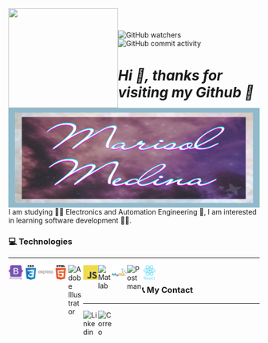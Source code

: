 <div style={{ display: 'flex', justifyContent: 'center' }}>
    <img align="left" src="video1.gif" height="200" width="220" />
    <img align="left" src="nombre.png" height="200" width="520"/>
</div>

&nbsp;

![GitHub watchers](https://img.shields.io:/github/watchers/marisol345/marisol345?style=social)
![GitHub commit activity](https://img.shields.io:/github/commit-activity/w/marisol345/marisol345?color=purple)


# ***Hi 👋, thanks for visiting my Github  :purple_heart:***
---
I am studying :woman_student: Electronics and Automation Engineering :robot:, I am interested in learning software development :woman_technologist:.

### :computer: **Technologies**
---
[<img align="left" alt="bootstrap" width="30" src="https://raw.githubusercontent.com/devicons/devicon/master/icons/bootstrap/bootstrap-plain-wordmark.svg"/>](https://getbootstrap.com/docs/5.1/getting-started/introduction/ "bootstrap")

[<img align="left" alt="CSS" width="30" src="https://raw.githubusercontent.com/devicons/devicon/master/icons/css3/css3-original-wordmark.svg"/>](https://edu.gcfglobal.org/es/creacion-de-sitios-web/css-cascading-style-sheets/1/ "CSS")

[<img align="left" alt="Express" width="30" src="https://raw.githubusercontent.com/devicons/devicon/master/icons/express/express-original-wordmark.svg"/>](https://expressjs.com/es/guide/routing.html "express.js")


[<img align="left" alt="HTML" width="30" src="https://raw.githubusercontent.com/devicons/devicon/master/icons/html5/html5-original-wordmark.svg"/>](https://developer.mozilla.org/es/docs/Web/HTML "HTML")

[<img align="left" alt="Adobe Illustrator" width="30" src="https://www.vectorlogo.zone/logos/adobe_illustrator/adobe_illustrator-icon.svg"/>](https://www.adobe.com/la/products/illustrator.html?sdid=KQPQL&mv=search&ef_id=Cj0KCQiAgP6PBhDmARIsAPWMq6nHB4jnScE5kTa0DC6OX05_NlGkHYa738dTX4gAkanHthA2apnDHj4aAsBnEALw_wcB:G:s&s_kwcid=AL!3085!3!459896392480!e!!g!!adobe%20illustrator!9499870682!97813413798&gclid=Cj0KCQiAgP6PBhDmARIsAPWMq6nHB4jnScE5kTa0DC6OX05_NlGkHYa738dTX4gAkanHthA2apnDHj4aAsBnEALw_wcB "Adobe Illustrator")

[<img align="left" alt="JS" width="30" src="https://raw.githubusercontent.com/devicons/devicon/master/icons/javascript/javascript-original.svg"/>](https://developer.mozilla.org/es/docs/Web/JavaScript "JavaScript")

[<img align="left" alt="Matlab" width="28" src="https://upload.wikimedia.org/wikipedia/commons/2/21/Matlab_Logo.png" />](https://www.mathworks.com/products/matlab.html "Matlab")

[<img align="left" alt="MySQL" width="30" src="https://raw.githubusercontent.com/devicons/devicon/master/icons/mysql/mysql-original-wordmark.svg"/>](https://www.mysql.com "MySQL")

[<img align="left" alt="Postman" width="30" src="https://www.vectorlogo.zone/logos/getpostman/getpostman-icon.svg"/>](https://www.postman.com "Postman")


[<img align="left" alt="React" width="30" src="https://raw.githubusercontent.com/devicons/devicon/master/icons/react/react-original-wordmark.svg" />](https://es.reactjs.org "React")

<br/>

### :telephone_receiver: **My Contact**
---
[<img align="left" alt="Linkedin" width="30" src="https://cdn-icons.flaticon.com/png/512/3536/premium/3536505.png?token=exp=1644193671~hmac=18d730effaefc97dd5432f8228f49792" />](https://www.linkedin.com/in/cynthia-marisol-medina/ "Linkedin")

[<img align="left" alt="Correo" width="30" src="https://as1.ftcdn.net/v2/jpg/02/73/74/34/1000_F_273743445_8NsO173YKt3qKssAjPPGDLj4TcUlBsNA.jpg" />](mailto:marysol345@hotmail.com "marysol345@hotmail.com")
